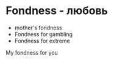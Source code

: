 # Fondness - любовь

- mother's fondness
- Fondness for gambling
- Fondness for extreme

My fondness for you
